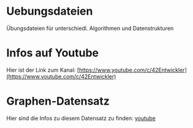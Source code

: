 # Uebungsdateien
Übungsdateien für unterschiedl. Algorithmen und Datenstrukturen

# Infos auf Youtube
Hier ist der Link zum Kanal: [https://www.youtube.com/c/42Entwickler](https://www.youtube.com/c/42Entwickler)

# Graphen-Datensatz
Hier sind die Infos zu diesem Datensatz zu finden: [youtube](https://youtu.be/gSFcqWc7LNQ)
